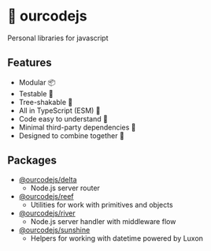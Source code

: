 # 🎒 ourcodejs 
Personal libraries for javascript

## Features
- Modular 📦
- Testable 🧪
- Tree-shakable 🌳
- All in TypeScript (ESM) 💙
- Code easy to understand 🧐
- Minimal third-party dependencies 🤏
- Designed to combine together 🤝

## Packages
- [@ourcodejs/delta](https://github.com/jacsamg/ourcodejs/tree/master/packages/delta)
  - Node.js server router
- [@ourcodejs/reef](https://github.com/jacsamg/ourcodejs/tree/master/packages/reef)
  - Utilities for work with primitives and objects
- [@ourcodejs/river](https://github.com/jacsamg/ourcodejs/tree/master/packages/river)
  - Node.js server handler with middleware flow
- [@ourcodejs/sunshine](https://github.com/jacsamg/ourcodejs/tree/master/packages/sunshine)
  - Helpers for working with datetime powered by Luxon